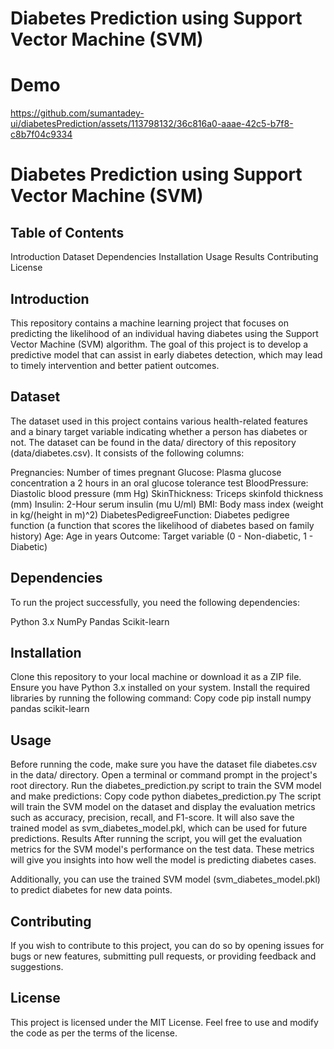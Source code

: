 # Diabetes Prediction using Support Vector Machine (SVM)
# Demo

https://github.com/sumantadey-ui/diabetesPrediction/assets/113798132/36c816a0-aaae-42c5-b7f8-c8b7f04c9334

# Diabetes Prediction using Support Vector Machine (SVM)


## Table of Contents

Introduction
Dataset
Dependencies
Installation
Usage
Results
Contributing
License

## Introduction
This repository contains a machine learning project that focuses on predicting the likelihood of an individual having diabetes using the Support Vector Machine (SVM) algorithm. The goal of this project is to develop a predictive model that can assist in early diabetes detection, which may lead to timely intervention and better patient outcomes.

## Dataset
The dataset used in this project contains various health-related features and a binary target variable indicating whether a person has diabetes or not. The dataset can be found in the data/ directory of this repository (data/diabetes.csv). It consists of the following columns:

Pregnancies: Number of times pregnant
Glucose: Plasma glucose concentration a 2 hours in an oral glucose tolerance test
BloodPressure: Diastolic blood pressure (mm Hg)
SkinThickness: Triceps skinfold thickness (mm)
Insulin: 2-Hour serum insulin (mu U/ml)
BMI: Body mass index (weight in kg/(height in m)^2)
DiabetesPedigreeFunction: Diabetes pedigree function (a function that scores the likelihood of diabetes based on family history)
Age: Age in years
Outcome: Target variable (0 - Non-diabetic, 1 - Diabetic)

## Dependencies
To run the project successfully, you need the following dependencies:

Python 3.x
NumPy
Pandas
Scikit-learn
## Installation
Clone this repository to your local machine or download it as a ZIP file.
Ensure you have Python 3.x installed on your system.
Install the required libraries by running the following command:
Copy code
pip install numpy pandas scikit-learn
## Usage
Before running the code, make sure you have the dataset file diabetes.csv in the data/ directory.
Open a terminal or command prompt in the project's root directory.
Run the diabetes_prediction.py script to train the SVM model and make predictions:
Copy code
python diabetes_prediction.py
The script will train the SVM model on the dataset and display the evaluation metrics such as accuracy, precision, recall, and F1-score.
It will also save the trained model as svm_diabetes_model.pkl, which can be used for future predictions.
Results
After running the script, you will get the evaluation metrics for the SVM model's performance on the test data. These metrics will give you insights into how well the model is predicting diabetes cases.

Additionally, you can use the trained SVM model (svm_diabetes_model.pkl) to predict diabetes for new data points.

## Contributing
If you wish to contribute to this project, you can do so by opening issues for bugs or new features, submitting pull requests, or providing feedback and suggestions.

## License
This project is licensed under the MIT License. Feel free to use and modify the code as per the terms of the license.
